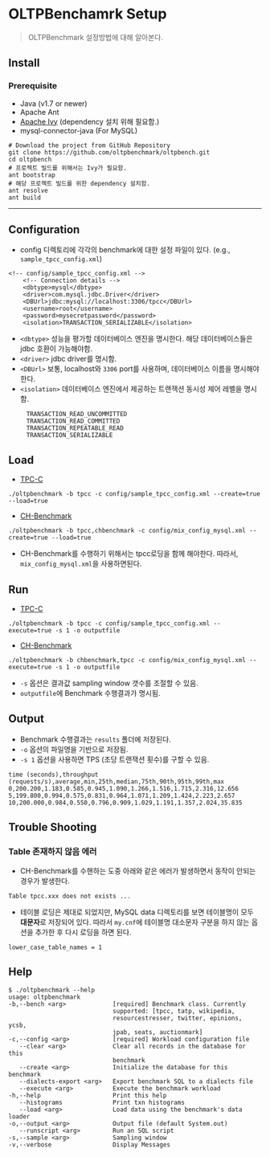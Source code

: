 # OLTPBenchamrk Setup
> OLTPBenchmark 설정방법에 대해 알아본다.

## Install

### Prerequisite
* Java (v1.7 or newer)
* Apache Ant 
* [Apache Ivy](https://ant.apache.org/ivy/) (dependency 설치 위해 필요함.)
* mysql-connector-java (For MySQL)

~~~
# Download the project from GitHub Repository
git clone https://github.com/oltpbenchmark/oltpbench.git
cd oltpbench
# 프로젝트 빌드를 위해서는 Ivy가 필요함.
ant bootstrap
# 해당 프로젝트 빌드를 위한 dependency 설치함.
ant resolve 
ant build 
~~~
---

## Configuration
* config 디렉토리에 각각의 benchmark에 대한 설정 파일이 있다. (e.g., `sample_tpcc_config.xml`)
~~~
<!-- config/sample_tpcc_config.xml -->
    <!-- Connection details -->
    <dbtype>mysql</dbtype>
    <driver>com.mysql.jdbc.Driver</driver>
    <DBUrl>jdbc:mysql://localhost:3306/tpcc</DBUrl>
    <username>root</username>
    <password>mysecretpassword</password>
    <isolation>TRANSACTION_SERIALIZABLE</isolation>
~~~
* `<dbtype>` 성능을 평가할 데이터베이스 엔진을 명시한다. 해당 데이터베이스들은 jdbc 호환이 가능해야함.
* `<driver>` jdbc driver를 명시함.
* `<DBUrl>` 보통, localhost와 `3306` port를 사용하며, 데이터베이스 이름을 명시해야 한다.
* `<isolation>` 데이터베이스 엔진에서 제공하는 트랜잭션 동시성 제어 레벨을 명시함.

~~~
     TRANSACTION_READ_UNCOMMITTED
     TRANSACTION_READ_COMMITTED
     TRANSACTION_REPEATABLE_READ
     TRANSACTION_SERIALIZABLE
~~~


## Load
* [TPC-C](http://www.tpc.org/tpcc/)
~~~
./oltpbenchmark -b tpcc -c config/sample_tpcc_config.xml --create=true --load=true
~~~

* [CH-Benchmark](https://db.in.tum.de/research/projects/CHbenCHmark/?lang=en)
~~~
./oltpbenchmark -b tpcc,chbenchmark -c config/mix_config_mysql.xml --create=true --load=true
~~~

* CH-Benchmark를 수행하기 위해서는 tpcc로딩을 함께 해야한다. 따라서, `mix_config_mysql.xml`을 사용하면된다.

## Run
* [TPC-C](http://www.tpc.org/tpcc/)
~~~
./oltpbenchmark -b tpcc -c config/sample_tpcc_config.xml --execute=true -s 1 -o outputfile
~~~

* [CH-Benchmark](https://db.in.tum.de/research/projects/CHbenCHmark/?lang=en)

~~~
./oltpbenchmark -b chbenchmark,tpcc -c config/mix_config_mysql.xml --execute=true -s 1 -o outputfile
~~~

* `-s` 옵션은 결과값 sampling window 갯수를 조절할 수 있음.
* `outputfile`에 Benchmark 수행결과가 명시됨.


## Output
* Benchmark 수행결과는 `results` 폴더에 저장된다. 
* `-o` 옵션의 파일명을 기반으로 저장됨.
* `-s 1` 옵션을 사용하면 TPS (초당 트랜잭션 횟수)를 구할 수 있음.
~~~
time (seconds),throughput (requests/s),average,min,25th,median,75th,90th,95th,99th,max
0,200.200,1.183,0.585,0.945,1.090,1.266,1.516,1.715,2.316,12.656
5,199.800,0.994,0.575,0.831,0.964,1.071,1.209,1.424,2.223,2.657
10,200.000,0.984,0.550,0.796,0.909,1.029,1.191,1.357,2.024,35.835
~~~

## Trouble Shooting

### Table 존재하지 않음 에러
* CH-Benchmark를 수핸하는 도중 아래와 같은 에러가 발생하면서 동작이 안되는 경우가 발생한다.
~~~
Table tpcc.xxx does not exists ...
~~~

* 테이블 로딩은 제대로 되었지만, MySQL data 디렉토리를 보면 테이블명이 모두 **대문자**로 저장되어 있다.
따라서 `my.cnf`에 테이블명 대소문자 구분을 하지 않는 옵션을 추가한 후 다시 로딩을 하면 된다.
~~~
lower_case_table_names = 1
~~~

## Help 
~~~
$ ./oltpbenchmark --help
usage: oltpbenchmark
-b,--bench <arg>             [required] Benchmark class. Currently
                             supported: [tpcc, tatp, wikipedia,
                             resourcestresser, twitter, epinions, ycsb,
                             jpab, seats, auctionmark]
-c,--config <arg>            [required] Workload configuration file
   --clear <arg>             Clear all records in the database for this
                             benchmark
   --create <arg>            Initialize the database for this benchmark
   --dialects-export <arg>   Export benchmark SQL to a dialects file
   --execute <arg>           Execute the benchmark workload
-h,--help                    Print this help
   --histograms              Print txn histograms
   --load <arg>              Load data using the benchmark's data loader
-o,--output <arg>            Output file (default System.out)
   --runscript <arg>         Run an SQL script
-s,--sample <arg>            Sampling window
-v,--verbose                 Display Messages
~~~
